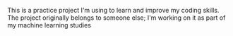 This is a practice project I'm using to learn and improve my coding skills. The project originally belongs to someone else; I'm working on it as part of my machine learning studies
